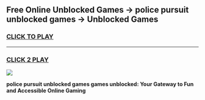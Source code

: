 
## Free Online Unblocked Games → police pursuit unblocked games → Unblocked Games
<h3>
<a href="https://premium.freeplayer.one?title=police_pursuit_unblocked_games&ref=21F">CLICK TO PLAY</a></h3>
<hr>

<h3>
<a href="https://premium.freeplayer.one?title=police_pursuit_unblocked_games&ref=21F">CLICK 2 PLAY</a>
  
</h3>

<a href="https://premium.freeplayer.one?title=police_pursuit_unblocked_games&ref=21F/"><img src="https://clearcache.store/games.png"></a>


**police pursuit unblocked games games unblocked: Your Gateway to Fun and Accessible Online Gaming**
